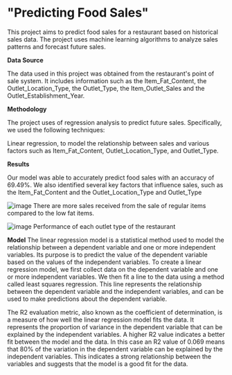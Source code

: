 # "Predicting Food Sales"


This project aims to predict food sales for a restaurant based on historical sales data. The project uses machine learning algorithms to analyze sales patterns and forecast future sales.

**Data Source**


The data used in this project was obtained from the restaurant's point of sale system. It includes information such as the Item_Fat_Content, the Outlet_Location_Type, the Outlet_Type, the Item_Outlet_Sales and the Outlet_Establishment_Year.

**Methodology**


The project uses of regression analysis to predict future sales. Specifically, we used the following techniques:

Linear regression, to model the relationship between sales and various factors such as Item_Fat_Content, Outlet_Location_Type, and Outlet_Type.

**Results**


Our model was able to accurately predict food sales with an accuracy of 69.49%. We also identified several key factors that influence sales, such as the Item_Fat_Content and the Outlet_Location_Type and Outlet_Type


![image](https://user-images.githubusercontent.com/124377057/224627744-80e0aba3-bb2b-4339-8b6e-7787d27a7d62.png)
There are more sales received from the sale of regular items compared to the low fat items.


![image](https://user-images.githubusercontent.com/124377057/224628598-7b5389c8-4148-4b38-8c25-f132123cbd04.png)
Performance of each outlet type of the restaurant


**Model**
The linear regression model is a statistical method used to model the relationship between a dependent variable and one or more independent variables. Its purpose is to predict the value of the dependent variable based on the values of the independent variables.
To create a linear regression model, we first collect data on the dependent variable and one or more independent variables. We then fit a line to the data using a method called least squares regression. This line represents the relationship between the dependent variable and the independent variables, and can be used to make predictions about the dependent variable.

The R2 evaluation metric, also known as the coefficient of determination, is a measure of how well the linear regression model fits the data. It represents the proportion of variance in the dependent variable that can be explained by the independent variables. A higher R2 value indicates a better fit between the model and the data.
In this case an R2 value of 0.069 means that 80% of the variation in the dependent variable can be explained by the independent variables. This indicates a strong relationship between the variables and suggests that the model is a good fit for the data.

